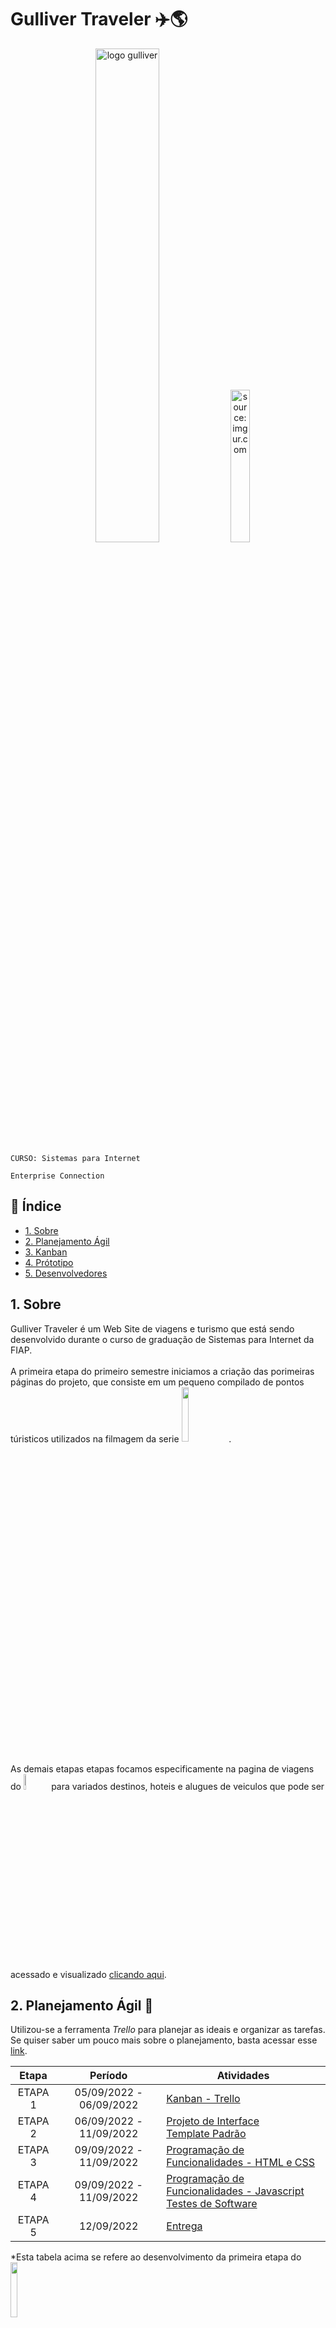 # Gulliver Traveler ✈️​🌎​

<div align="center" >
<a href="https://gulliver-traveler.vercel.app/"><img width="45%" src="https://user-images.githubusercontent.com/37550557/200310419-069cb5c6-be0d-41e8-a495-4eb02de6db1d.png" title="logo gulliver" /></a>
 <a href="https://imgur.com/g9u7IkE"><img width="25%" src="https://i.imgur.com/g9u7IkE.png" title="source: imgur.com" /></a> 
</div>

`CURSO: Sistemas para Internet`

`Enterprise Connection`

## :page_facing_up: Índice

* [1. Sobre](#1-sobre)
* [2. Planejamento Ágil](#2-Planejamento-Ágil)
* [3. Kanban](#3-Kanban)
* [4. Prótotipo](#4-Prótotipo)
* [5. Desenvolvedores](#5-Desenvolvedores)

## 1. Sobre
Gulliver Traveler é um Web Site de viagens e turismo que está sendo desenvolvido durante o curso de graduação de Sistemas para Internet da FIAP. 
<br><br>
A primeira etapa do primeiro semestre iniciamos a criação das porimeiras páginas do projeto, que consiste em um pequeno compilado de pontos túristicos utilizados na filmagem da serie <img  width="15%" src="https://user-images.githubusercontent.com/37550557/189577544-52a6fd30-85ba-496f-a284-28d0fed19fd0.png" />.
<br><br>
As demais etapas etapas focamos especificamente na pagina de viagens do <img  width="8%" src="https://user-images.githubusercontent.com/37550557/200312699-b6d441ec-16c6-4d38-b80d-998bb284f412.png" /> para variados destinos, hoteis e alugues de veiculos que pode ser acessado e visualizado [clicando aqui](https://gulliver-traveler.vercel.app/).

## 2. Planejamento Ágil :memo:
Utilizou-se a ferramenta _Trello_ para planejar as ideais e organizar as tarefas.
Se quiser saber um pouco mais sobre o planejamento, basta acessar esse [link](https://trello.com/invite/b/xTg4Htog/fd15e1ad704cb4a9e04e81e60e7d5e03/gulliver-traveler).

| Etapa         | Período                   | Atividades |
|  :----:   |  :----:               | ----------- |
| ETAPA 1       | 05/09/2022 - 06/09/2022   |[Kanban - Trello](docs/context.md) <br> |
| ETAPA 2       | 06/09/2022 - 11/09/2022   |[Projeto de Interface](docs/interface.md) <br> [Template Padrão](src/header.md) |
| ETAPA 3       | 09/09/2022 - 11/09/2022   |[Programação de Funcionalidades - HTML e CSS](docs/development.md) |
| ETAPA 4       | 09/09/2022 - 11/09/2022   |[Programação de Funcionalidades - Javascript](docs/development.md) <br> [Testes de Software ](docs/tests.md) |
| ETAPA 5       | 12/09/2022                |[Entrega](presentation/README.md) |

*Esta tabela acima se refere ao desenvolvimento da primeira etapa do <img  width="15%" src="https://user-images.githubusercontent.com/37550557/189577544-52a6fd30-85ba-496f-a284-28d0fed19fd0.png" />
## 3. Kanban
<div align="center">
 <img src="https://user-images.githubusercontent.com/37550557/189559934-9226c3f3-5fce-4615-8e50-65edacad3bc7.png"/>
</div>

## 4. Prótotipo

O projeto foi desenvolvido utilizando protótipo realizado no Figma conforme imagem abaixo. Para ter acesso ao prótipo e todas as informações sobre, acesse [AQUI](https://www.figma.com/file/Du9rswE4Zw8bqqhcNuANpX/Untitled?node-id=0%3A1)

<div align="center">
 <img  width="15%" src="https://user-images.githubusercontent.com/37550557/189577544-52a6fd30-85ba-496f-a284-28d0fed19fd0.png" />
 </div>
 <br>
<div align="center">
  <img width="35.5%" src="https://user-images.githubusercontent.com/37550557/189576083-4984a371-c3f8-46e6-8fdc-891af7762c70.png"/>
  <img width="36%" src="https://user-images.githubusercontent.com/37550557/189576342-0c217860-8dfe-447b-a2ec-0c79fdc0271c.png"/>
</div>
 <br> <br>
<div align="center">
 <img  width="25%" src="https://user-images.githubusercontent.com/37550557/200316310-0cb1033d-8bff-4a9d-aa96-f1bf1c510525.png" />
</div>
<div align="center">
  <img width="35.5%" src="https://user-images.githubusercontent.com/37550557/200317303-9df1227e-3328-4bec-9bfc-984647e043a3.png"/>
  <img width="36%" src="https://user-images.githubusercontent.com/37550557/200317562-e4d0ecae-97d8-4a20-8db1-0fa8c69f4649.png"/>
</div>

## 5. Desenvolvedores :octocat:
Esta aplicação foi desenvolvida por:

<table align="center">
  <tr>
    <td align="center">
      <a href="https://github.com/flavialbraz">
        <img src="https://avatars.githubusercontent.com/u/78583429?v=4" width="100px;" alt="Foto de Flavia no GitHub"/><br>
        <sub>
          <b>Flavia </b>
        </sub>
      </a>
    </td>
     <td align="center">
      <a href="https://github.com/luciana-pereira">
        <img src="https://avatars.githubusercontent.com/u/37550557?v=4" width="100px;" alt="Foto de Fernanda no GitHub"/><br>
        <sub>
          <b>Luciana Pereira</b>
        </sub>
      </a>
    </td>
    <td align="center">
      <a href="https://github.com/matheus-poro">
        <img src="https://avatars.githubusercontent.com/u/111644802?v=4" width="100px;" alt="Foto de Matheus Cavalcante no GitHub"/><br>
        <sub>
          <b>Matheus Cavalcante</b>
        </sub>
      </a>
    </td>
     <td align="center">
      <a href="https://github.com/nathnasz">
        <img src="https://avatars.githubusercontent.com/u/112103097?v=4" width="100px;" alt="Foto de Nathalia no GitHub"/><br>
        <sub>
          <b>Nathalia de Campos</b>
        </sub>
      </a>
    <td align="center">
      <a href="https://github.com/TobiasGustavo">
        <img src="https://avatars.githubusercontent.com/u/88210620?v=4" width="100px;" alt="Foto de Tobias Soares no GitHub"/><br>
        <sub>
          <b>Tobias Soares</b>
        </sub>
      </a>
    </td>
    <td >
  </tr>
</table>

   
